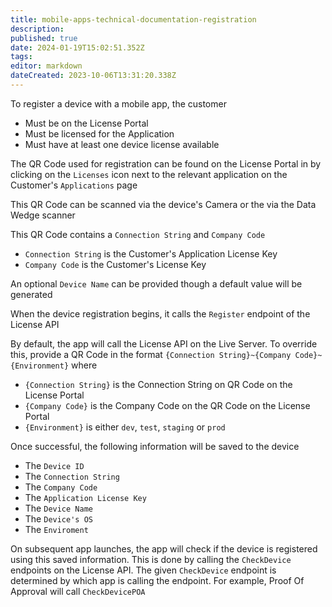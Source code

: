 ```yaml
---
title: mobile-apps-technical-documentation-registration
description: 
published: true
date: 2024-01-19T15:02:51.352Z
tags: 
editor: markdown
dateCreated: 2023-10-06T13:31:20.338Z
---
```


To register a device with a mobile app, the customer
- Must be on the License Portal
- Must be licensed for the Application
- Must have at least one device license available

The QR Code used for registration can be found on the License Portal in by clicking on the `Licenses` icon next to the relevant application on the Customer's `Applications` page

This QR Code can be scanned via the device's Camera or the via the Data Wedge scanner

This QR Code contains a `Connection String` and `Company Code`
- `Connection String` is the Customer's Application License Key
- `Company Code` is the Customer's License Key

An optional `Device Name` can be provided though a default value will be generated

When the device registration begins, it calls the `Register` endpoint of the License API

By default, the app will call the License API on the Live Server. To override this, provide a QR Code in the format `{Connection String}~{Company Code}~{Environment}` where
- `{Connection String}` is the Connection String on QR Code on the License Portal
- `{Company Code}` is the Company Code on the QR Code on the License Portal
- `{Environment}` is either `dev`, `test`, `staging` or `prod`

Once successful, the following information will be saved to the device
- The `Device ID`
- The `Connection String`
- The `Company Code`
- The `Application License Key`
- The `Device Name`
- The `Device's OS`
- The `Enviroment`

On subsequent app launches, the app will check if the device is registered using this saved information. This is done by calling the `CheckDevice` endpoints on the License API. The given `CheckDevice` endpoint is determined by which app is calling the endpoint. For example, Proof Of Approval will call `CheckDevicePOA`